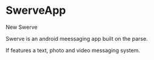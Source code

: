 SwerveApp
=========

New Swerve

Swerve is an android meessaging app built on the parse.

If features a text, photo and video messaging system.

